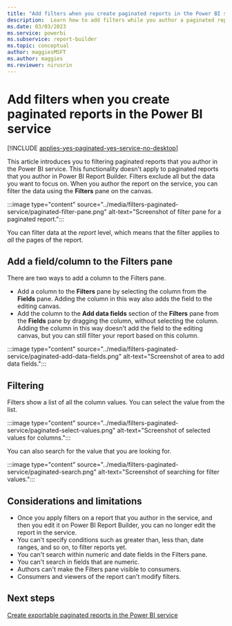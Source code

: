 ```yaml
---
title: "Add filters when you create paginated reports in the Power BI service | Microsoft Docs"
description:  Learn how to add filters while you author a paginated report on the service.
ms.date: 03/03/2023
ms.service: powerbi 
ms.subservice: report-builder
ms.topic: conceptual
author: maggiesMSFT
ms.author: maggies
ms.reviewer: nirusrin
---
```


# Add filters when you create paginated reports in the Power BI service

[!INCLUDE [applies-yes-paginated-yes-service-no-desktop](../../includes/applies-yes-paginated-yes-service-no-desktop.md)]

This article introduces you to filtering paginated reports that you author in the Power BI service. This functionality doesn't apply to paginated reports that you author in Power BI Report Builder.  Filters exclude all but the data you want to focus on. When you author the report on the service, you can filter the data using the **Filters** pane on the canvas.

:::image type="content" source="../media/filters-paginated-service/paginated-filter-pane.png" alt-text="Screenshot of filter pane for a paginated report.":::

You can filter data at the *report* level, which means that the filter applies to *all* the pages of the report. 

## Add a field/column to the Filters pane

There are two ways to add a column to the Filters pane.

- Add a column to the **Filters** pane by selecting the column from the **Fields** pane. Adding the column in this way also adds the field to the editing canvas. 
- Add the column to the **Add data fields** section of the **Filters** pane from the **Fields** pane by dragging the column, without selecting the column. Adding the column in this way doesn't add the field to the editing canvas, but you can still filter your report based on this column.

:::image type="content" source="../media/filters-paginated-service/paginated-add-data-fields.png" alt-text="Screenshot of area to add data fields.":::

## Filtering

Filters show a list of all the column values. You can select the value from the list.

:::image type="content" source="../media/filters-paginated-service/paginated-select-values.png" alt-text="Screenshot of selected values for columns.":::

You can also search for the value that you are looking for.

:::image type="content" source="../media/filters-paginated-service/paginated-search.png" alt-text="Screenshot of searching for filter values.":::

## Considerations and limitations

- Once you apply filters on a report that you author in the service, and then you edit it on Power BI Report Builder, you can no longer edit the report in the service.
- You can't specify conditions such as greater than, less than, date ranges, and so on, to filter reports yet.
- You can't search within numeric and date fields in the Filters pane.
- You can't search in fields that are numeric.
- Authors can't make the Filters pane visible to consumers.
- Consumers and viewers of the report can't modify filters. 

## Next steps

[Create exportable paginated reports in the Power BI service](../web-authoring/paginated-formatted-table.md)
